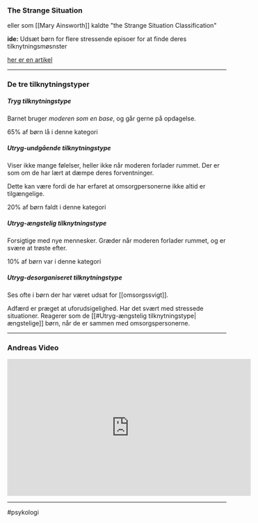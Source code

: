 ### The Strange Situation
eller som [[Mary Ainsworth]] kaldte "the Strange Situation Classification"

**ide:** Udsæt børn for flere stressende episoer for at finde deres tilknytningsmøsnster

[her er en artikel](https://www.simplypsychology.org/mary-ainsworth.html) 

---

### De tre tilknytningstyper
##### Tryg tilknytningstype
Barnet bruger *moderen som en base*, og går gerne på opdagelse.

65% af børn lå i denne kategori

##### Utryg-undgående tilknytningstype
Viser ikke mange følelser, heller ikke når moderen forlader rummet. Der er som om de har lært at dæmpe deres forventninger. 

Dette kan være fordi de har erfaret at omsorgpersonerne ikke altid er tilgængelige.

20% af børn faldt i denne kategori

##### Utryg-ængstelig tilknytningstype
Forsigtige med nye mennesker. Græder når moderen forlader rummet, og er svære at trøste efter.

10% af børn var i denne kategori

##### Utryg-desorganiseret tilknytningstype
Ses ofte i børn der har været udsat for [[omsorgssvigt]].

Adfærd er præget at uforudsigelighed. Har det svært med stressede situationer. Reagerer som de [[#Utryg-ængstelig tilknytningstype|ængstelige]] børn, når de er sammen med omsorgspersonerne.


---

### Andreas Video
<iframe width="560" height="315" src="https://www.youtube.com/embed/m_6rQk7jlrc" title="YouTube video player" frameborder="0" allow="accelerometer; autoplay; clipboard-write; encrypted-media; gyroscope; picture-in-picture" allowfullscreen></iframe>

---
#psykologi 